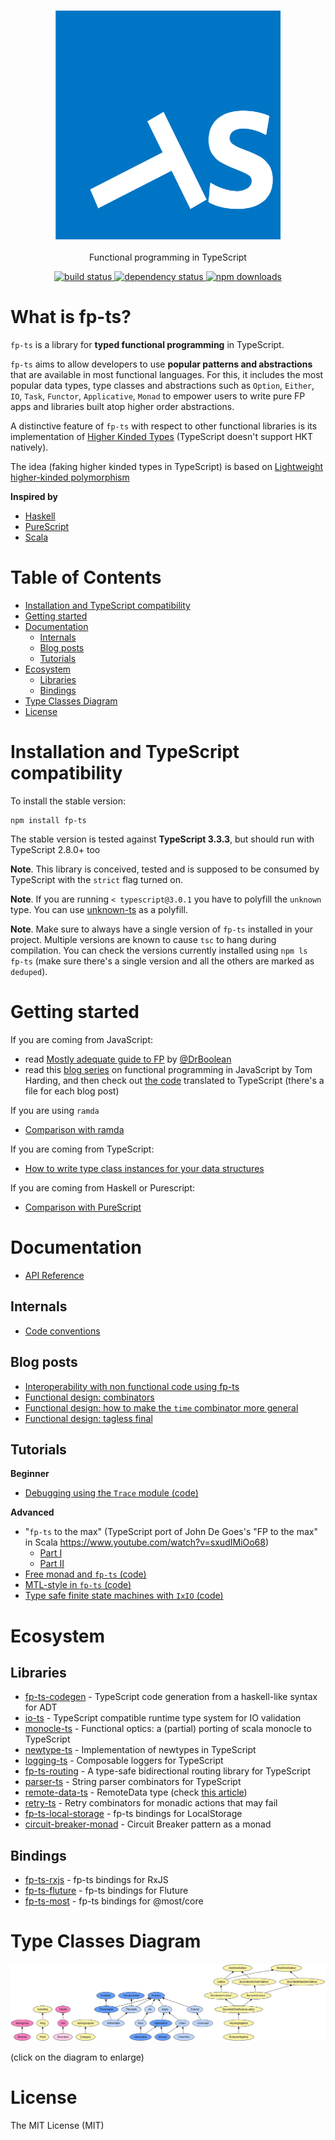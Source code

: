 <h3 align="center">
  <a href="https://gcanti.github.io/fp-ts/">
    <img src="fp-ts-logo.png">
  </a>
</h3>

<p align="center">
Functional programming in TypeScript
</p>

<p align="center">
  <a href="https://travis-ci.org/gcanti/fp-ts">
    <img src="https://img.shields.io/travis/gcanti/fp-ts/master.svg?style=flat-square" alt="build status" height="20">
  </a>
  <a href="https://david-dm.org/gcanti/fp-ts">
    <img src="https://img.shields.io/david/gcanti/fp-ts.svg?style=flat-square" alt="dependency status" height="20">
  </a>
  <a href="https://www.npmjs.com/package/fp-ts">
    <img src="https://img.shields.io/npm/dm/fp-ts.svg" alt="npm downloads" height="20">
  </a>
</p>

# What is fp-ts?

`fp-ts` is a library for **typed functional programming** in TypeScript.

`fp-ts` aims to allow developers to use **popular patterns and abstractions** that are available in most functional languages. For this, it includes the most popular data types, type classes and abstractions such as `Option`, `Either`, `IO`, `Task`, `Functor`, `Applicative`, `Monad` to empower users to write pure FP apps and libraries built atop higher order abstractions.

A distinctive feature of `fp-ts` with respect to other functional libraries is its implementation of [Higher Kinded Types](<https://en.wikipedia.org/wiki/Kind_(type_theory)>) (TypeScript doesn't support HKT natively).

The idea (faking higher kinded types in TypeScript) is based on [Lightweight higher-kinded polymorphism](https://www.cl.cam.ac.uk/~jdy22/papers/lightweight-higher-kinded-polymorphism.pdf)

**Inspired by**

- [Haskell](https://haskell-lang.org)
- [PureScript](http://www.purescript.org)
- [Scala](https://www.scala-lang.org/)

# Table of Contents

<!-- START doctoc generated TOC please keep comment here to allow auto update -->
<!-- DON'T EDIT THIS SECTION, INSTEAD RE-RUN doctoc TO UPDATE -->


- [Installation and TypeScript compatibility](#installation-and-typescript-compatibility)
- [Getting started](#getting-started)
- [Documentation](#documentation)
  - [Internals](#internals)
  - [Blog posts](#blog-posts)
  - [Tutorials](#tutorials)
- [Ecosystem](#ecosystem)
  - [Libraries](#libraries)
  - [Bindings](#bindings)
- [Type Classes Diagram](#type-classes-diagram)
- [License](#license)

<!-- END doctoc generated TOC please keep comment here to allow auto update -->

# Installation and TypeScript compatibility

To install the stable version:

```
npm install fp-ts
```

The stable version is tested against **TypeScript 3.3.3**, but should run with TypeScript 2.8.0+ too

**Note**. This library is conceived, tested and is supposed to be consumed by TypeScript with the `strict` flag turned on.

**Note**. If you are running `< typescript@3.0.1` you have to polyfill the `unknown` type. You can use [unknown-ts](https://github.com/gcanti/unknown-ts) as a polyfill.

**Note**. Make sure to always have a single version of `fp-ts` installed in your project. Multiple versions are known to cause `tsc` to hang during compilation. You can check the versions currently installed using `npm ls fp-ts` (make sure there's a single version and all the others are marked as `deduped`).

# Getting started

If you are coming from JavaScript:

- read [Mostly adequate guide to FP](https://github.com/MostlyAdequate/mostly-adequate-guide) by [@DrBoolean](https://github.com/DrBoolean)
- read this [blog series](http://www.tomharding.me/2017/03/03/fantas-eel-and-specification) on functional programming in JavaScript by Tom Harding, and then check out [the code](fantas-eel-and-specification) translated to TypeScript (there's a file for each blog post)

If you are using `ramda`

- [Comparison with ramda](https://github.com/gcanti/fp-ts/blob/master/ramda.md)

If you are coming from TypeScript:

- [How to write type class instances for your data structures](https://github.com/gcanti/fp-ts/blob/master/HKT.md)

If you are coming from Haskell or Purescript:

- [Comparison with PureScript](https://github.com/gcanti/fp-ts/blob/master/fp-ts-for-purescripters.md)

# Documentation

- [API Reference](https://gcanti.github.io/fp-ts)

## Internals

- [Code conventions](https://github.com/gcanti/fp-ts/blob/master/code-conventions.md)

## Blog posts

- [Interoperability with non functional code using fp-ts](https://dev.to/gcanti/interoperability-with-non-functional-code-using-fp-ts-432e)
- [Functional design: combinators](https://dev.to/gcanti/functional-design-combinators-14pn)
- [Functional design: how to make the `time` combinator more general](https://dev.to/gcanti/functional-design-how-to-make-the-time-combinator-more-general-3fge)
- [Functional design: tagless final](https://dev.to/gcanti/functional-design-tagless-final-332k)

## Tutorials

**Beginner**

- [Debugging using the `Trace` module (code)](https://github.com/gcanti/fp-ts/blob/master/tutorials/debugging-with-Trace.ts)

**Advanced**

- "`fp-ts` to the max" (TypeScript port of John De Goes's "FP to the max" in Scala https://www.youtube.com/watch?v=sxudIMiOo68)
  - [Part I](https://github.com/gcanti/fp-ts/blob/master/tutorials/fp-ts-to-the-max-I.ts)
  - [Part II](https://github.com/gcanti/fp-ts/blob/master/tutorials/fp-ts-to-the-max-II.ts)
- [Free monad and `fp-ts` (code)](https://github.com/gcanti/fp-ts/blob/master/tutorials/Free.ts)
- [MTL-style in `fp-ts` (code)](https://github.com/gcanti/fp-ts/blob/master/tutorials/mtl.ts)
- [Type safe finite state machines with `IxIO` (code)](https://github.com/gcanti/fp-ts/blob/master/examples/ixIO.ts)

# Ecosystem

## Libraries

- [fp-ts-codegen](https://github.com/gcanti/fp-ts-codegen) - TypeScript code generation from a haskell-like syntax for ADT
- [io-ts](https://github.com/gcanti/io-ts) - TypeScript compatible runtime type system for IO validation
- [monocle-ts](https://github.com/gcanti/monocle-ts) - Functional optics: a (partial) porting of scala monocle to
  TypeScript
- [newtype-ts](https://github.com/gcanti/newtype-ts) - Implementation of newtypes in TypeScript
- [logging-ts](https://github.com/gcanti/logging-ts) - Composable loggers for TypeScript
- [fp-ts-routing](https://github.com/gcanti/fp-ts-routing) - A type-safe bidirectional routing library for TypeScript
- [parser-ts](https://github.com/gcanti/parser-ts) - String parser combinators for TypeScript
- [remote-data-ts](https://github.com/devex-web-frontend/remote-data-ts) - RemoteData type (check [this article](https://medium.com/@gcanti/slaying-a-ui-antipattern-with-flow-5eed0cfb627b))
- [retry-ts](https://github.com/gcanti/retry-ts) - Retry combinators for monadic actions that may fail
- [fp-ts-local-storage](https://github.com/gcanti/fp-ts-local-storage) - fp-ts bindings for LocalStorage
- [circuit-breaker-monad](https://github.com/YBogomolov/circuit-breaker-monad) - Circuit Breaker pattern as a monad

## Bindings

- [fp-ts-rxjs](https://github.com/gcanti/fp-ts-rxjs) - fp-ts bindings for RxJS
- [fp-ts-fluture](https://github.com/gcanti/fp-ts-fluture) - fp-ts bindings for Fluture
- [fp-ts-most](https://github.com/joshburgess/fp-ts-most) - fp-ts bindings for @most/core

# Type Classes Diagram

<a href="https://github.com/gcanti/fp-ts/blob/master/type-classes.svg">
  <img src="https://github.com/gcanti/fp-ts/blob/master/type-classes.svg">
</a>

(click on the diagram to enlarge)

# License

The MIT License (MIT)
